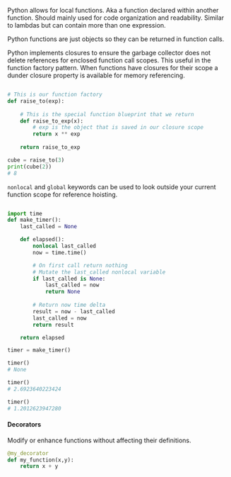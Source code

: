 Python allows for local functions. Aka a function declared within another function.
Should mainly used for code organization and readability. Similar to lambdas but can contain more than one expression.

Python functions are just objects so they can be returned in function calls.

Python implements closures to ensure the garbage collector does not delete references for enclosed function call scopes. This useful in the function factory pattern. When functions have closures for their scope a dunder closure property is available for memory referencing.

```Python

# This is our function factory
def raise_to(exp):
    
    # This is the special function blueprint that we return
    def raise_to_exp(x):
        # exp is the object that is saved in our closure scope
        return x ** exp
    
    return raise_to_exp

cube = raise_to(3)
print(cube(2))
# 8

```

`nonlocal` and `global` keywords can be used to look outside your current function scope for reference hoisting.

```Python

import time
def make_timer():
    last_called = None

    def elapsed():
        nonlocal last_called
        now = time.time()

        # On first call return nothing
        # Mutate the last_called nonlocal variable
        if last_called is None:
            last_called = now
            return None
        
        # Return now time delta
        result = now - last_called
        last_called = now
        return result

    return elapsed

timer = make_timer()

timer()
# None

timer()
# 2.6923640223424

timer()
# 1.2012623947280

```

#### Decorators

Modify or enhance functions without affecting their definitions.

```Python
@my_decorator
def my_function(x,y):
    return x + y
```


